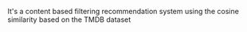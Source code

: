 It's a content based filtering recommendation system using the cosine similarity based on the TMDB dataset
